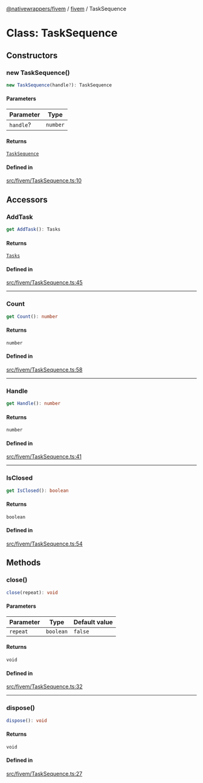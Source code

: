 [@nativewrappers/fivem](../../README.md) / [fivem](../README.md) / TaskSequence

# Class: TaskSequence

## Constructors

### new TaskSequence()

```ts
new TaskSequence(handle?): TaskSequence
```

#### Parameters

| Parameter | Type |
| ------ | ------ |
| `handle`? | `number` |

#### Returns

[`TaskSequence`](TaskSequence.md)

#### Defined in

[src/fivem/TaskSequence.ts:10](https://github.com/nativewrappers/fivem/blob/2d4fa96d0a81695a673fe4c595d3abfefbf554a5/src/fivem/TaskSequence.ts#L10)

## Accessors

### AddTask

```ts
get AddTask(): Tasks
```

#### Returns

[`Tasks`](Tasks.md)

#### Defined in

[src/fivem/TaskSequence.ts:45](https://github.com/nativewrappers/fivem/blob/2d4fa96d0a81695a673fe4c595d3abfefbf554a5/src/fivem/TaskSequence.ts#L45)

***

### Count

```ts
get Count(): number
```

#### Returns

`number`

#### Defined in

[src/fivem/TaskSequence.ts:58](https://github.com/nativewrappers/fivem/blob/2d4fa96d0a81695a673fe4c595d3abfefbf554a5/src/fivem/TaskSequence.ts#L58)

***

### Handle

```ts
get Handle(): number
```

#### Returns

`number`

#### Defined in

[src/fivem/TaskSequence.ts:41](https://github.com/nativewrappers/fivem/blob/2d4fa96d0a81695a673fe4c595d3abfefbf554a5/src/fivem/TaskSequence.ts#L41)

***

### IsClosed

```ts
get IsClosed(): boolean
```

#### Returns

`boolean`

#### Defined in

[src/fivem/TaskSequence.ts:54](https://github.com/nativewrappers/fivem/blob/2d4fa96d0a81695a673fe4c595d3abfefbf554a5/src/fivem/TaskSequence.ts#L54)

## Methods

### close()

```ts
close(repeat): void
```

#### Parameters

| Parameter | Type | Default value |
| ------ | ------ | ------ |
| `repeat` | `boolean` | `false` |

#### Returns

`void`

#### Defined in

[src/fivem/TaskSequence.ts:32](https://github.com/nativewrappers/fivem/blob/2d4fa96d0a81695a673fe4c595d3abfefbf554a5/src/fivem/TaskSequence.ts#L32)

***

### dispose()

```ts
dispose(): void
```

#### Returns

`void`

#### Defined in

[src/fivem/TaskSequence.ts:27](https://github.com/nativewrappers/fivem/blob/2d4fa96d0a81695a673fe4c595d3abfefbf554a5/src/fivem/TaskSequence.ts#L27)
